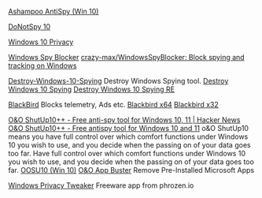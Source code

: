
[Ashampoo AntiSpy (Win 10)](https://cdn1.ashampoo.net/public/ashf/1004/Ashampoo_AntiSpy.exe)

[DoNotSpy 10](https://github.com/Illegal-Services/Illegal_Services/raw/downloads/DoNotSpy10.7z)

[Windows 10 Privacy](https://www.w10privacy.de/app/download/12302828636/W10Privacy.zip)

[Windows Spy Blocker](https://github.com/crazy-max/WindowsSpyBlocker/releases/latest/download/WindowsSpyBlocker.exe)
[crazy-max/WindowsSpyBlocker: Block spying and tracking on Windows](https://github.com/crazy-max/WindowsSpyBlocker)

[Destroy-Windows-10-Spying](http://m.majorgeeks.com/files/details/destroy_windows_10_spying.html)
Destroy Windows Spying tool.
[Destroy Windows 10 Spying](https://github.com/Wohlstand/Destroy-Windows-10-Spying/releases/download/2.2.2.2.27/DWS-build-Win7881-2.2.2.2.27.zip)
[Destroy Windows 10 Spying RE](https://github.com/Wohlstand/Destroy-Windows-10-Spying/releases/download/RE-1.0.2.0.23.1/DWS-RE-1.0.2.0.23.zip)

[BlackBird](http://www.getblackbird.net/)
Blocks telemetry, Ads etc.
[Blackbird x64](https://www.getblackbird.net/download/Blackbird_v1.0.80.2_x64.zip)
[Blackbird x32](https://www.getblackbird.net/download/Blackbird_v1.0.80.2_x32.zip)

[O&O ShutUp10++ - Free anti-spy tool for Windows 10, 11 | Hacker News](https://news.ycombinator.com/item?id=28809421)
[O&O ShutUp10++ - Free antispy tool for Windows 10 and 11](https://www.oo-software.com/en/shutup10)
o&O ShutUp10 means you have full control over which comfort functions under Windows 10 you wish to use, and you decide when the passing on of your data goes too far.
Have full control over which comfort functions under Windows 10 you wish to use, and you decide when the passing on of your data goes too far.
[OOSU10 (Win 10)](https://dl5.oo-software.com/files/ooshutup10/OOSU10.exe)
[O&O App Buster](https://www.oo-software.com/en/ooappbuster)
Remove Pre-Installed Microsoft Apps

[Windows Privacy Tweaker](https://www.phrozen.io/freeware/windows-privacy-tweaker/)
Freeware app from phrozen.io
